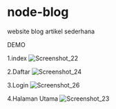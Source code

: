 # node-blog
website blog artikel sederhana


DEMO

1.index
[](url)![Screenshot_22](https://user-images.githubusercontent.com/50318300/216216044-17de1f09-1425-4260-910b-7c4b4a8adf1a.jpg)

2.Daftar
![Screenshot_24](https://user-images.githubusercontent.com/50318300/216216004-1e2bb4e5-4599-4573-ab12-c542eb7686fe.jpg)

3.Login
![Screenshot_26](https://user-images.githubusercontent.com/50318300/216215891-c745b1fb-f0f7-40a8-a096-e2ebad5c3747.jpg)

4.Halaman Utama
![Screenshot_23](https://user-images.githubusercontent.com/50318300/216216025-0315a71c-4dbc-4c5c-8d7f-167c597ad055.jpg)


